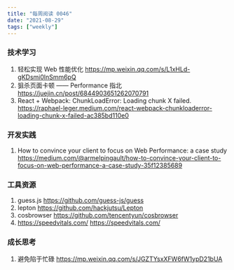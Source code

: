 ```yaml
---
title: "每周阅读 0046"
date: "2021-08-29"
tags: ["weekly"]
---
```


### 技术学习
1. 轻松实现 Web 性能优化 https://mp.weixin.qq.com/s/L1xHLd-gKDsmi0lnSmm6pQ
2. 狙杀页面卡顿 —— Performance 指北 https://juejin.cn/post/6844903651262070791
3. React + Webpack: ChunkLoadError: Loading chunk X failed. https://raphael-leger.medium.com/react-webpack-chunkloaderror-loading-chunk-x-failed-ac385bd110e0

### 开发实践
1. How to convince your client to focus on Web Performance: a case study https://medium.com/@armelpingault/how-to-convince-your-client-to-focus-on-web-performance-a-case-study-35f12385689

### 工具资源
1. guess.js https://github.com/guess-js/guess
2. lepton https://github.com/hackjutsu/Lepton
3. cosbrowser https://github.com/tencentyun/cosbrowser
4. https://speedvitals.com/ https://speedvitals.com/ 

### 成长思考
1. 避免陷于忙碌 https://mp.weixin.qq.com/s/JGZTYsxXFW6fW1ypD21bUA
